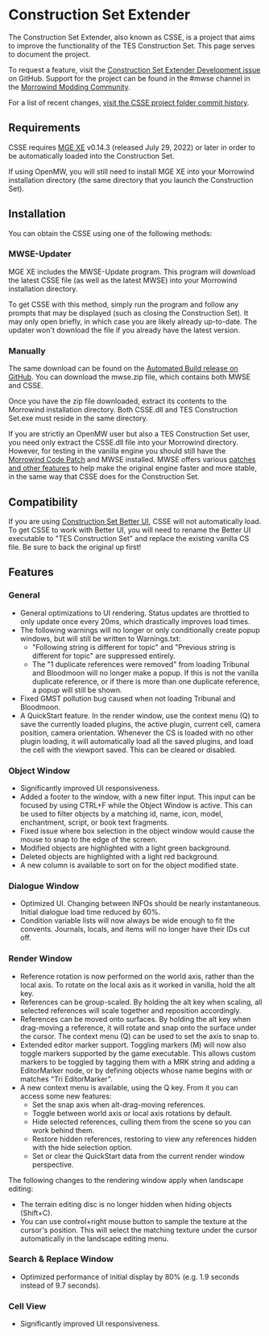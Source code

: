 # Construction Set Extender

The Construction Set Extender, also known as CSSE, is a project that aims to improve the functionality of the TES Construction Set. This page serves to document the project.

To request a feature, visit the [Construction Set Extender Development issue](https://github.com/MWSE/MWSE/issues/397) on GitHub. Support for the project can be found in the #mwse channel in the [Morrowind Modding Community](https://discord.me/page/mwmods).

For a list of recent changes, [visit the CSSE project folder commit history](https://github.com/MWSE/MWSE/commits/master/CSSE).

## Requirements

CSSE requires [MGE XE](https://www.nexusmods.com/morrowind/mods/41102?) v0.14.3 (released July 29, 2022) or later in order to be automatically loaded into the Construction Set.

If using OpenMW, you will still need to install MGE XE into your Morrowind installation directory (the same directory that you launch the Construction Set).

## Installation

You can obtain the CSSE using one of the following methods:

### MWSE-Updater

MGE XE includes the MWSE-Update program. This program will download the latest CSSE file (as well as the latest MWSE) into your Morrowind installation directory.

To get CSSE with this method, simply run the program and follow any prompts that may be displayed (such as closing the Construction Set). It may only open briefly, in which case you are likely already up-to-date. The updater won't download the file if you already have the latest version.

### Manually

The same download can be found on the [Automated Build release on GitHub](https://github.com/MWSE/MWSE/releases/tag/build-automatic). You can download the mwse.zip file, which contains both MWSE and CSSE.

Once you have the zip file downloaded, extract its contents to the Morrowind installation directory. Both CSSE.dll and TES Construction Set.exe must reside in the same directory.

If you are strictly an OpenMW user but also a TES Construction Set user, you need only extract the CSSE.dll file into your Morrowind directory. However, for testing in the vanilla engine you should still have the [Morrowind Code Patch](https://www.nexusmods.com/morrowind/mods/19510) and MWSE installed. MWSE offers various [patches and other features](https://mwse.github.io/MWSE/references/other/patches/) to help make the original engine faster and more stable, in the same way that CSSE does for the Construction Set.

## Compatibility

If you are using [Construction Set Better UI](https://www.nexusmods.com/morrowind/mods/50311), CSSE will not automatically load. To get CSSE to work with Better UI, you will need to rename the Better UI executable to "TES Construction Set" and replace the existing vanilla CS file. Be sure to back the original up first!

## Features

### General

* General optimizations to UI rendering. Status updates are throttled to only update once every 20ms, which drastically improves load times.
* The following warnings will no longer or only conditionally create popup windows, but will still be written to Warnings.txt:
	* "Following string is different for topic" and "Previous string is different for topic" are suppressed entirely.
	* The "1 duplicate references were removed" from loading Tribunal and Bloodmoon will no longer make a popup. If this is not the vanilla duplicate reference, or if there is more than one duplicate reference, a popup will still be shown.
* Fixed GMST pollution bug caused when not loading Tribunal and Bloodmoon.
* A QuickStart feature. In the render window, use the context menu (Q) to save the currently loaded plugins, the active plugin, current cell, camera position, camera orientation. Whenever the CS is loaded with no other plugin loading, it will automatically load all the saved plugins, and load the cell with the viewport saved. This can be cleared or disabled.

### Object Window

* Significantly improved UI responsiveness.
* Added a footer to the window, with a new filter input. This input can be focused by using CTRL+F while the Object Window is active. This can be used to filter objects by a matching id, name, icon, model, enchantment, script, or book text fragments.
* Fixed issue where box selection in the object window would cause the mouse to snap to the edge of the screen.
* Modified objects are highlighted with a light green background.
* Deleted objects are highlighted with a light red background.
* A new column is available to sort on for the object modified state.

### Dialogue Window

* Optimized UI. Changing between INFOs should be nearly instantaneous. Initial dialogue load time reduced by 60%.
* Condition variable lists will now always be wide enough to fit the convents. Journals, locals, and items will no longer have their IDs cut off.

### Render Window

* Reference rotation is now performed on the world axis, rather than the local axis. To rotate on the local axis as it worked in vanilla, hold the alt key.
* References can be group-scaled. By holding the alt key when scaling, all selected references will scale together and reposition accordingly.
* References can be moved onto surfaces. By holding the alt key when drag-moving a reference, it will rotate and snap onto the surface under the cursor. The context menu (Q) can be used to set the axis to snap to.
* Extended editor marker support. Toggling markers (M) will now also toggle markers supported by the game executable. This allows custom markers to be toggled by tagging them with a MRK string and adding a EditorMarker node, or by defining objects whose name begins with or matches "Tri EditorMarker".
* A new context menu is available, using the Q key. From it you can access some new features:
	* Set the snap axis when alt-drag-moving references.
	* Toggle between world axis or local axis rotations by default.
	* Hide selected references, culling them from the scene so you can work behind them.
	* Restore hidden references, restoring to view any references hidden with the hide selection option.
	* Set or clear the QuickStart data from the current render window perspective.

The following changes to the rendering window apply when landscape editing:

* The terrain editing disc is no longer hidden when hiding objects (Shift+C).
* You can use control+right mouse button to sample the texture at the cursor's position. This will select the matching texture under the cursor automatically in the landscape editing menu.

### Search & Replace Window

* Optimized performance of initial display by 80% (e.g. 1.9 seconds instead of 9.7 seconds).

### Cell View

* Significantly improved UI responsiveness.
